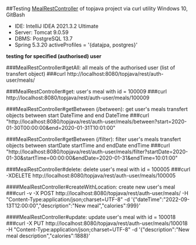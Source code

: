 ##Testing [MealRestController](src/main/java/ru/javawebinar/topjava/web/meal/MealRestController.java)  of topjava project via curl utility Windows 10, GitBash
- IDE: IntelliJ IDEA 2021.3.2 Ultimate
- Server: Tomcat 9.0.59
- DBMS: PostgreSQL 13.7
- Spring 5.3.20 activeProfiles = '{datajpa, postgres}'

**testing for specified (authorised) user**

###MealRestController#getAll: all meals of the authorised user (list of transfert object)
###curl http://localhost:8080/topjava/rest/auth-user/meals/

###MealRestController#get: user's meal with id = 100009
###curl http://localhost:8080/topjava/rest/auth-user/meals/100009

###MealRestController#getBetween (/between): get user's meals transfert objects between start DateTime and end DateTime
###curl "http://localhost:8080/topjava/rest/auth-user/meals/between?start=2020-01-30T00:00:00&end=2020-01-31T10:01:00"

###MealRestController#getBetween (/filter): filter user's meals transfert objects between startDate startTime and endDate endTime
###curl "http://localhost:8080/topjava/rest/auth-user/meals/filter?startDate=2020-01-30&startTime=00:00:00&endDate=2020-01-31&endTime=10:01:00"

###MealRestController#delete: delete user's meal with id = 100005
###curl -XDELETE http://localhost:8080/topjava/rest/auth-user/meals/100005

####MealRestController#createWithLocation: create new user's meal
###curl -v -X POST http://localhost:8080/topjava/rest/auth-user/meals/ -H "Content-Type:application/json;charset=UTF-8" -d '{"dateTime":"2022-09-13T12:00:00","description":"New meal","calories":999}'

####MealRestController#update: update user's meal with id = 100018
###curl -X PUT http://localhost:8080/topjava/rest/auth-user/meals/100018 -H "Content-Type:application/json;charset=UTF-8" -d '{"description":"New meal description","calories":1888}'